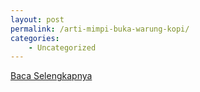 ```yaml
---
layout: post
permalink: /arti-mimpi-buka-warung-kopi/
categories:
    - Uncategorized
---
```


[Baca Selengkapnya](/08)